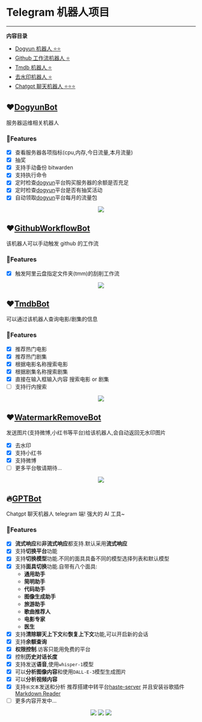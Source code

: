 # Telegram 机器人项目

---

**内容目录**

- [Dogyun 机器人 ⭐⭐](https://github.com/nichuanfang/telegram-bot?tab=readme-ov-file#%EF%B8%8Fdogyunbot)
- [Github 工作流机器人 ⭐](https://github.com/nichuanfang/telegram-bot?tab=readme-ov-file#%EF%B8%8Fgithubworkflowbot)
- [Tmdb 机器人 ⭐](https://github.com/nichuanfang/telegram-bot?tab=readme-ov-file#%EF%B8%8Ftmdbbot)
- [去水印机器人 ⭐](https://github.com/nichuanfang/telegram-bot?tab=readme-ov-file#%EF%B8%8Fwatermarkremovebot)
- [Chatgpt 聊天机器人 ⭐⭐⭐](https://github.com/nichuanfang/telegram-bot?tab=readme-ov-file#gptbot)

## ❤️[DogyunBot](https://t.me/DogyunBot)

服务器运维相关机器人

### 🌈Features

- [x] 查看服务器各项指标(cpu,内存,今日流量,本月流量)
- [x] 抽奖
- [x] 支持手动备份 bitwarden
- [x] 支持执行命令
- [x] 定时检查[dogyun](https://www.dogyun.com/)平台购买服务器的余额是否充足
- [x] 定时检查[dogyun](https://www.dogyun.com/)平台是否有抽奖活动
- [x] 自动领取[dogyun](https://www.dogyun.com/)平台每月的流量包

<p align="center">
  <img src="https://media.giphy.com/media/v1.Y2lkPTc5MGI3NjExZ3Fzb3FpaW16ZzQ4d2RxNXBkcHFvNWRnbjU0cW52Yzc3ZXQ5M2NuOSZlcD12MV9pbnRlcm5hbF9naWZfYnlfaWQmY3Q9Zw/lvnjNhtX2vdDSy3zZm/giphy.gif" />
</p>

## ❤️[GithubWorkflowBot](https://t.me/github_workflow_action_bot)

该机器人可以手动触发 github 的工作流

### 🌈Features

- [x] 触发阿里云盘指定文件夹(tmm)的刮削工作流

<p align="center">
  <img src="https://media.giphy.com/media/v1.Y2lkPTc5MGI3NjExODh6am04OXVpZnhnYTdtdmsyazhibWgwNm92MmRzNTE1YTUyYmMyYiZlcD12MV9pbnRlcm5hbF9naWZfYnlfaWQmY3Q9Zw/BKgCCwIn0RXYa1ht5G/giphy.gif" />
</p>

## ❤️[TmdbBot](https://t.me/movie_show_tmdb_bot)

可以通过该机器人查询电影/剧集的信息

### 🌈Features

- [x] 推荐热门电影
- [x] 推荐热门剧集
- [x] 根据电影名称搜索电影
- [x] 根据剧集名称搜索剧集
- [x] 直接在输入框输入内容 搜索电影 or 剧集
- [ ] 支持行内搜索

<p align="center">
  <img src="https://media.giphy.com/media/v1.Y2lkPTc5MGI3NjExazQwYmRmbHR1azlnaXE4bWx5cTU5N252amgyaG5yd3c4b245b2lidCZlcD12MV9pbnRlcm5hbF9naWZfYnlfaWQmY3Q9Zw/wEyNFt55yZex0j1uEs/giphy.gif" />
</p>

## ❤️[WatermarkRemoveBot](https://t.me/ncf_watermark_rm_bot)

发送图片(支持微博,小红书等平台)给该机器人,会自动返回无水印图片

- [x] 去水印
- [x] 支持小红书
- [x] 支持微博
- [ ] 更多平台敬请期待...

<p align="center">
  <img src="https://media.giphy.com/media/v1.Y2lkPTc5MGI3NjExdjl5Y3BvaDJieWV0cHZnY3JsdjV3ejN1a2MxeGtvbHJ6eWRtdzh3byZlcD12MV9pbnRlcm5hbF9naWZfYnlfaWQmY3Q9Zw/dXToQVoruFywwmjCrm/giphy.gif" />
</p>

## 🔥[GPTBot](https://t.me/ncf_chatgpt_bot)

Chatgpt 聊天机器人 telegram 端! 强大的 AI 工具~

### 🌈Features

- [x] **流式响应**和**非流式响应**都支持.默认采用**流式响应**
- [x] 支持**切换平台**功能
- [x] 支持**切换模型**功能.不同的面具具备不同的模型选择列表和默认模型
- [x] 支持**面具切换**功能.自带有八个面具:
  - **通用助手**
  - **简明助手**
  - **代码助手**
  - **图像生成助手**
  - **旅游助手**
  - **歌曲推荐人**
  - **电影专家**
  - **医生**
- [x] 支持**清除聊天上下文**和**恢复上下文**功能,可以开启新的会话
- [x] 支持**余额查询**
- [x] **权限控制**.访客只能用免费的平台
- [x] 控制**历史对话长度**
- [x] 支持发送**语音**,使用`whisper-1`模型
- [x] 可以**分析图像内容**和使用`DALL-E-3`模型生成图片
- [x] 可以**分析视频内容**
- [x] 支持`长文本`发送和分析 推荐搭建中转平台[haste-server](https://github.com/toptal/haste-server) 并且安装谷歌插件 [Markdown Reader](https://chromewebstore.google.com/detail/markdown-reader/medapdbncneneejhbgcjceippjlfkmkg)
- [ ] 更多内容开发中...

<p align="center">
  <img src="https://media.giphy.com/media/v1.Y2lkPTc5MGI3NjExdDl1NzVrc2p1dzMyN2xsYzZhc251bnNlcmRoNGQ4MHE3NjA4cmkxNCZlcD12MV9pbnRlcm5hbF9naWZfYnlfaWQmY3Q9Zw/dgdzvaPcW0g9GYicen/giphy.gif" />
  <img src="https://media.giphy.com/media/v1.Y2lkPTc5MGI3NjExc3BjcDNxMzRwMWQ1eGk0bHk3bTh0MTU3MHM3cmw5MTllYTg1bjh4OCZlcD12MV9pbnRlcm5hbF9naWZfYnlfaWQmY3Q9Zw/euKdZ5seD4tmDRlG8E/giphy.gif" />
  <img src="https://media.giphy.com/media/v1.Y2lkPTc5MGI3NjExYnZoeXYyZWtrYjJpeGI0azB1d3M2amk3c3AzZnl2MTJqOHM0MDFsayZlcD12MV9pbnRlcm5hbF9naWZfYnlfaWQmY3Q9Zw/17g3e0IUCekPQgGJoj/giphy.gif" />
</p>
